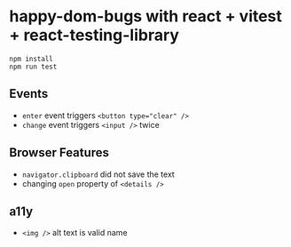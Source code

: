 # happy-dom-bugs with react + vitest + react-testing-library

```shell
npm install
npm run test
```

## Events

- `enter` event triggers `<button type="clear" />`
- `change` event triggers `<input />` twice

## Browser Features

- `navigator.clipboard` did not save the text
- changing `open` property of `<details />`

## a11y

- `<img />` alt text is valid name
